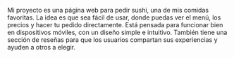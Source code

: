 Mi proyecto es una página web para pedir sushi, una de mis comidas favoritas. La idea es que sea fácil de usar, donde puedas ver el menú, los precios y hacer tu pedido directamente. Está pensada para funcionar bien en dispositivos móviles, con un diseño simple e intuitivo. También tiene una sección de reseñas para que los usuarios compartan sus experiencias y ayuden a otros a elegir.